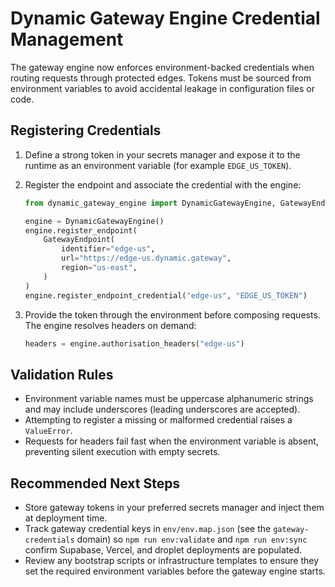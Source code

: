 # Dynamic Gateway Engine Credential Management

The gateway engine now enforces environment-backed credentials when routing
requests through protected edges. Tokens must be sourced from environment
variables to avoid accidental leakage in configuration files or code.

## Registering Credentials

1. Define a strong token in your secrets manager and expose it to the runtime as
   an environment variable (for example `EDGE_US_TOKEN`).
2. Register the endpoint and associate the credential with the engine:

   ```python
   from dynamic_gateway_engine import DynamicGatewayEngine, GatewayEndpoint

   engine = DynamicGatewayEngine()
   engine.register_endpoint(
       GatewayEndpoint(
           identifier="edge-us",
           url="https://edge-us.dynamic.gateway",
           region="us-east",
       )
   )
   engine.register_endpoint_credential("edge-us", "EDGE_US_TOKEN")
   ```

3. Provide the token through the environment before composing requests. The
   engine resolves headers on demand:

   ```python
   headers = engine.authorisation_headers("edge-us")
   ```

## Validation Rules

- Environment variable names must be uppercase alphanumeric strings and may
  include underscores (leading underscores are accepted).
- Attempting to register a missing or malformed credential raises a
  `ValueError`.
- Requests for headers fail fast when the environment variable is absent,
  preventing silent execution with empty secrets.

## Recommended Next Steps

- Store gateway tokens in your preferred secrets manager and inject them at
  deployment time.
- Track gateway credential keys in `env/env.map.json` (see the
  `gateway-credentials` domain) so `npm run env:validate` and `npm run env:sync`
  confirm Supabase, Vercel, and droplet deployments are populated.
- Review any bootstrap scripts or infrastructure templates to ensure they set
  the required environment variables before the gateway engine starts.
